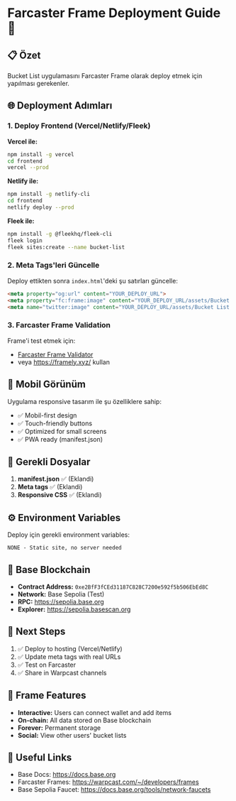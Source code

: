 # Farcaster Frame Deployment Guide 🚀

## 📋 Özet
Bucket List uygulamasını Farcaster Frame olarak deploy etmek için yapılması gerekenler.

## 🌐 Deployment Adımları

### 1. Deploy Frontend (Vercel/Netlify/Fleek)

**Vercel ile:**
```bash
npm install -g vercel
cd frontend
vercel --prod
```

**Netlify ile:**
```bash
npm install -g netlify-cli
cd frontend
netlify deploy --prod
```

**Fleek ile:**
```bash
npm install -g @fleekhq/fleek-cli
fleek login
fleek sites:create --name bucket-list
```

### 2. Meta Tags'leri Güncelle

Deploy ettikten sonra `index.html`'deki şu satırları güncelle:
```html
<meta property="og:url" content="YOUR_DEPLOY_URL">
<meta property="fc:frame:image" content="YOUR_DEPLOY_URL/assets/Bucket List Logo.png">
<meta name="twitter:image" content="YOUR_DEPLOY_URL/assets/Bucket List Logo.png">
```

### 3. Farcaster Frame Validation

Frame'i test etmek için:
- [Farcaster Frame Validator](https://warpcast.com/~/developers/frames)
- veya https://framely.xyz/ kullan

## 📱 Mobil Görünüm

Uygulama responsive tasarım ile şu özelliklere sahip:
- ✅ Mobil-first design
- ✅ Touch-friendly buttons
- ✅ Optimized for small screens
- ✅ PWA ready (manifest.json)

## 🔧 Gerekli Dosyalar

1. **manifest.json** ✅ (Eklandi)
2. **Meta tags** ✅ (Eklandi)
3. **Responsive CSS** ✅ (Eklandi)

## ⚙️ Environment Variables

Deploy için gerekli environment variables:
```
NONE - Static site, no server needed
```

## 🚀 Base Blockchain

- **Contract Address:** `0xe2BfF3fCEd31187C828C7200e592f5b506EbEd8C`
- **Network:** Base Sepolia (Test)
- **RPC:** https://sepolia.base.org
- **Explorer:** https://sepolia.basescan.org

## 📝 Next Steps

1. ✅ Deploy to hosting (Vercel/Netlify)
2. ✅ Update meta tags with real URLs
3. ✅ Test on Farcaster
4. ✅ Share in Warpcast channels

## 🎯 Frame Features

- **Interactive:** Users can connect wallet and add items
- **On-chain:** All data stored on Base blockchain
- **Forever:** Permanent storage
- **Social:** View other users' bucket lists

## 🔗 Useful Links

- Base Docs: https://docs.base.org
- Farcaster Frames: https://warpcast.com/~/developers/frames
- Base Sepolia Faucet: https://docs.base.org/tools/network-faucets
